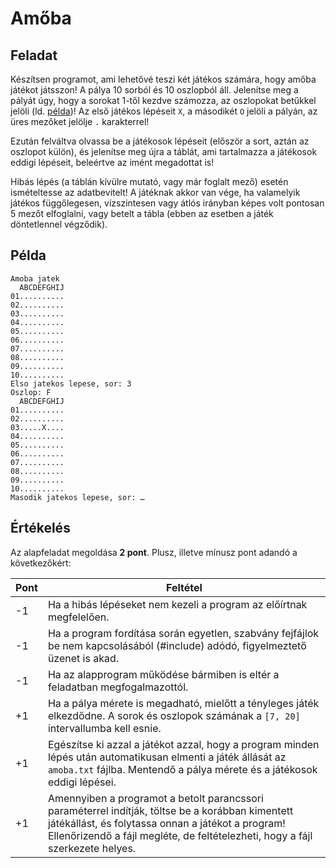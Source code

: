 # Amőba

## Feladat

Készítsen programot, ami lehetővé teszi két játékos számára, hogy amőba játékot játsszon! A pálya 10 sorból és 10 oszlopból áll. Jelenítse meg a pályát úgy, hogy a sorokat 1-től kezdve számozza, az oszlopokat betűkkel jelöli (ld. [példa](##Példa))! Az első játékos lépéseit `X`, a másodikét `O` jelöli a pályán, az üres mezőket jelölje `.` karakterrel!

Ezután felváltva olvassa be a játékosok lépéseit (először a sort, aztán az oszlopot külön), és jelenítse meg újra a táblát, ami tartalmazza a játékosok eddigi lépéseit, beleértve az imént megadottat is!

Hibás lépés (a táblán kívülre mutató, vagy már foglalt mező) esetén ismételtesse az adatbevitelt! A játéknak akkor van vége, ha valamelyik játékos függőlegesen, vízszintesen vagy átlós irányban képes volt pontosan 5 mezőt elfoglalni, vagy betelt a tábla (ebben az esetben a játék döntetlennel végződik).

## Példa

```
Amoba jatek
  ABCDEFGHIJ
01..........
02..........
03..........
04..........
05..........
06..........
07..........
08..........
09..........
10..........
Elso jatekos lepese, sor: 3
Oszlop: F
  ABCDEFGHIJ
01..........
02..........
03.....X....
04..........
05..........
06..........
07..........
08..........
09..........
10..........
Masodik jatekos lepese, sor: …
```

## Értékelés

Az alapfeladat megoldása **2 pont**. Plusz, illetve mínusz pont adandó a következőkért:

| Pont |                                Feltétel                                                                                                  |
|------|------------------------------------------------------------------------------------------------------------------------------------------|
|  -1  | Ha a hibás lépéseket nem kezeli a program az előírtnak megfelelően.                                                                      |
|  -1  | Ha a program fordítása során egyetlen, szabvány fejfájlok be nem kapcsolásából (#include) adódó, figyelmeztető üzenet is akad.           |
|  -1  | Ha az alapprogram működése bármiben is eltér a feladatban megfogalmazottól.                                                              |
|  +1  | Ha a pálya mérete is megadható, mielőtt a tényleges játék elkezdődne. A sorok és oszlopok számának a `[7, 20]` intervallumba kell esnie. |
|  +1  | Egészítse ki azzal a játékot azzal, hogy a program minden lépés után automatikusan elmenti a játék állását az `amoba.txt` fájlba. Mentendő a pálya mérete és a játékosok eddigi lépései. |
|  +1  | Amennyiben a programot a betolt parancssori paraméterrel indítják, töltse be a korábban kimentett játékállást, és folytassa onnan a játékot a program! Ellenőrizendő a fájl megléte, de feltételezheti, hogy a fájl szerkezete helyes. |